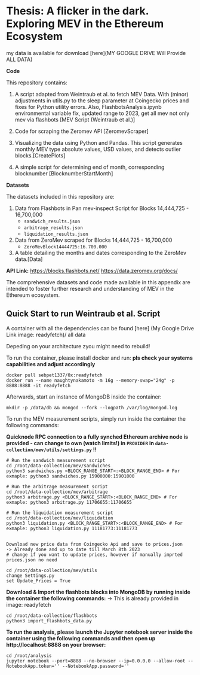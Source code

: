 # Thesis: A flicker in the dark. Exploring MEV in the Ethereum Ecosystem </h1>

my data is available for download [here](MY GOOGLE DRIVE Will Provide ALL DATA)




**Code**

This repository contains:

1. A script adapted from Weintraub et al. to fetch MEV Data. With (minor) adjustments in utils.py to the sleep parameter at Coingecko prices and fixes for Python utility errors.
Also, FlashbotsAnalysis.ipynb environmental variable fix, updated range to 2023, get all mev not only mev via flashbots [MEV Script (Weintraub et al.)]

2. Code for scraping the Zeromev API [ZeromevScraper]
3. Visualizing the data using Python and Pandas. This script generates monthly MEV type absolute values, USD values, and detects outlier blocks.[CreatePlots]
4. A simple script for determining end of month, corresponding blocknumber [BlocknumberStartMonth]

**Datasets**

The datasets included in this repository are:

1. Data from Flashbots in Pan mev-inspect Script for Blocks 14,444,725 - 16,700,000
   - `sandwich_results.json`
   - `arbitrage_results.json`
   - `liquidation_results.json`
2. Data from ZeroMev scraped for Blocks 14,444,725 - 16,700,000
   - `ZeroMevBlock14444725:16.700.000`
3. A table detailing the months and dates corresponding to the ZeroMev data.[Data]

**API Link:**
https://blocks.flashbots.net/
https://data.zeromev.org/docs/

The comprehensive datasets and code made available in this appendix are intended to foster further research and understanding of MEV in the Ethereum ecosystem.



## Quick Start to run Weintraub et al. Script 

A container with all the dependencies can be found [here] (My Google Drive Link image: readyfetch)/ all data

Depeding on your architecture zyou might need to rebuild!

To run the container, please install docker and run:
**pls check your systems capabilities and adjust accordingly**

``` shell
docker pull sebpet1337/0x:readyfetch
docker run --name naughtynakamoto -m 16g --memory-swap="24g" -p 8888:8888 -it readyfetch

```

Afterwards, start an instance of MongoDB inside the container:

``` shell
mkdir -p /data/db && mongod --fork --logpath /var/log/mongod.log
```


To run the MEV measurement scripts, simply run inside the container the following commands:

**Quicknode RPC connection to a fully synched Ethereum archive node is provided - can change to own (watch limits!) in  ```PROVIDER``` in ```data-collection/mev/utils/settings.py``` !!**

``` shell
# Run the sandwich measurement script
cd /root/data-collection/mev/sandwiches
python3 sandwiches.py <BLOCK_RANGE_START>:<BLOCK_RANGE_END> # For exmaple: python3 sandwiches.py 15900000:15901000

# Run the arbitrage measurement script
cd /root/data-collection/mev/arbitrage
python3 arbitrage.py <BLOCK_RANGE_START>:<BLOCK_RANGE_END> # For exmaple: python3 arbitrage.py 11706655:11706655

# Run the liquidation measurement script
cd /root/data-collection/mev/liquidation
python3 liquidation.py <BLOCK_RANGE_START>:<BLOCK_RANGE_END> # For exmaple: python3 liquidation.py 11181773:11181773


Download new price data from Coingecko Api and save to prices.json
-> Already done and up to date till March 8th 2023 
# change if you want to update prices, however if manually imprted prices.json no need

cd /root/data-collection/mev/utils
change Settings.py 
set Update_Prices = True 

```

**Download & Import the flashbots blocks into MongoDB by running inside the container the following commands:**
-> This is already provided in image: readyfetch

``` shell
cd /root/data-collection/flashbots
python3 import_flashbots_data.py
```


**To run the analysis, please launch the Jupyter notebook server inside the container using the following commands and then open up http://localhost:8888 on your browser:**

``` shell
cd /root/analysis
jupyter notebook --port=8888 --no-browser --ip=0.0.0.0 --allow-root --NotebookApp.token='' --NotebookApp.password=''
```









